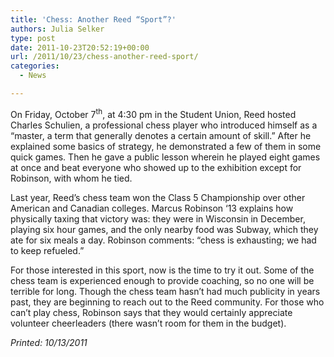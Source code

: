 ```yaml
---
title: 'Chess: Another Reed “Sport”?'
authors: Julia Selker
type: post
date: 2011-10-23T20:52:19+00:00
url: /2011/10/23/chess-another-reed-sport/
categories:
  - News

---
```

On Friday, October 7<sup>th</sup>, at 4:30 pm in the Student Union, Reed hosted Charles Schulien, a professional chess player who introduced himself as a “master, a term that generally denotes a certain amount of skill.” After he explained some basics of strategy, he demonstrated a few of them in some quick games. Then he gave a public lesson wherein he played eight games at once and beat everyone who showed up to the exhibition except for Robinson, with whom he tied.

Last year, Reed’s chess team won the Class 5 Championship over other American and Canadian colleges. Marcus Robinson ‘13 explains how physically taxing that victory was: they were in Wisconsin in December, playing six hour games, and the only nearby food was Subway, which they ate for six meals a day. Robinson comments: “chess is exhausting; we had to keep refueled.”

For those interested in this sport, now is the time to try it out. Some of the chess team is experienced enough to provide coaching, so no one will be terrible for long. Though the chess team hasn’t had much publicity in years past, they are beginning to reach out to the Reed community. For those who can’t play chess, Robinson says that they would certainly appreciate volunteer cheerleaders (there wasn’t room for them in the budget).

_Printed: 10/13/2011_